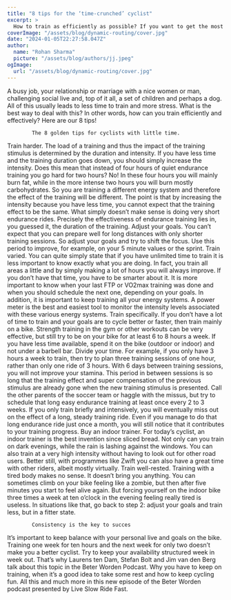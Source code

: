 ```yaml
---
title: "8 tips for the ‘time-crunched’ cyclist"
excerpt: >
  How to train as efficiently as possible? If you want to get the most out of your training time, read our tips in this article!
coverImage: "/assets/blog/dynamic-routing/cover.jpg"
date: "2024-01-05T22:27:58.047Z"
author:
  name: "Rohan Sharma"
  picture: "/assets/blog/authors/jj.jpeg"
ogImage:
  url: "/assets/blog/dynamic-routing/cover.jpg"
---
```


A busy job, your relationship or marriage with a nice women or man, challenging social live and, top of it all, a set of children and perhaps a dog. All of this usually leads to less time to train and more stress. What is the best way to deal with this? In other words, how can you train efficiently and effectively? Here are our 8 tips!
	
			
			
		
			The 8 golden tips for cyclists with little time.

Train harder. The load of a training and thus the impact of the training stimulus is determined by the duration and intensity. If you have less time and the training duration goes down, you should simply increase the intensity. Does this mean that instead of four hours of quiet endurance training you go hard for two hours? No! In these four hours you will mainly burn fat, while in the more intense two hours you will burn mostly carbohydrates. So you are training a different energy system and therefore the effect of the training will be different. The point is that by increasing the intensity because you have less time, you cannot expect that the training effect to be the same. What simply doesn’t make sense is doing very short endurance rides. Precisely the effectiveness of endurance training lies in, you guessed it, the duration of the training.
Adjust your goals. You can’t expect that you can prepare well for long distances with only shorter training sessions. So adjust your goals and try to shift the focus. Use this period to improve, for example, on your 5 minute values or the sprint.
Train varied. You can quite simply state that if you have unlimited time to train it is less important to know exactly what you are doing. In fact, you train all areas a little and by simply making a lot of hours you will always improve. If you don’t have that time, you have to be smarter about it. It is more important to know when your last FTP or VO2max training was done and when you should schedule the next one, depending on your goals. In addition, it is important to keep training all your energy systems. A power meter is the best and easiest tool to monitor the intensity levels associated with these various energy systems.
Train specifically. If you don’t have a lot of time to train and your goals are to cycle better or faster, then train mainly on a bike. Strength training in the gym or other workouts can be very effective, but still try to be on your bike for at least 6 to 8 hours a week. If you have less time available, spend it on the bike (outdoor or indoor) and not under a barbell bar.
Divide your time. For example, if you only have 3 hours a week to train, then try to plan three training sessions of one hour, rather than only one ride of 3 hours. With 6 days between training sessions, you will not improve your stamina. This period in between sessions is so long that the training effect and super compensation of the previous stimulus are already gone when the new training stimulus is presented.
Call the other parents of the soccer team or haggle with the missus, but try to schedule that long easy endurance training at least once every 2 to 3 weeks. If you only train briefly and intensively, you will eventually miss out on the effect of a long, steady training ride. Even if you manage to do that long endurance ride just once a month, you will still notice that it contributes to your training progress.
Buy an indoor trainer. For today’s cyclist, an indoor trainer is the best invention since sliced bread. Not only can you train on dark evenings, while the rain is lashing against the windows. You can also train at a very high intensity without having to look out for other road users. Better still, with programmes like Zwift you can also have a great time with other riders, albeit mostly virtually.
Train well-rested. Training with a tired body makes no sense. It doesn’t bring you anything. You can sometimes climb on your bike feeling like a zombie, but then after five minutes you start to feel alive again. But forcing yourself on the indoor bike three times a week at ten o’clock in the evening feeling really tired is useless. In situations like that, go back to step 2: adjust your goals and train less, but in a fitter state.


		
			Consistency is the key to succes
It’s important to keep balance with your personal live and goals on the bike. Training one week for ten hours and the next week for only two doesn’t make you a better cyclist. Try to keep your availability structured week in week out. That’s why Laurens ten Dam, Stefan Bolt and Jim van den Berg talk about this topic in the Beter Worden Podcast. Why you have to keep on training, when it’s a good idea to take some rest and how to keep cycling fun. All this and much more in this new episode of the Beter Worden podcast presented by Live Slow Ride Fast.